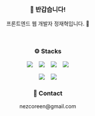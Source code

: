 
<h3 align="center"> 👋 반갑습니다!</h3>
<p align="center"> 프론트엔드 웹 개발자 정재혁입니다. 🌱</p>
<br>
<h3 align="center">⚙️ Stacks</h3>
<p align="center">
  <img src="https://img.shields.io/badge/javascript-F7DF1E?style=for-the-badge&logo=javascript&logoColor=black">&nbsp;&nbsp;&nbsp;
  <img src="https://img.shields.io/badge/react-61DAFB?style=for-the-badge&logo=react&logoColor=black">&nbsp;&nbsp;&nbsp;
  <img src="https://img.shields.io/badge/html5-E34F26?style=for-the-badge&logo=html5&logoColor=white">&nbsp;&nbsp;&nbsp;
  <img src="https://img.shields.io/badge/css-1572B6?style=for-the-badge&logo=css3&logoColor=white">
</p>
<p align="center">
  <img src="https://img.shields.io/badge/typescript%20-%23007ACC.svg?&style=for-the-badge&logo=typescript&logoColor=white"/>&nbsp;&nbsp;&nbsp;
  <img src="https://img.shields.io/badge/Scss-pink?style=for-the-badge&logo=Sass&logoColor=black"/>
</p>
<h3 align="center">📮 Contact</h3>
<p align="center">nezcoreen@gmail.com</p>
<br>


